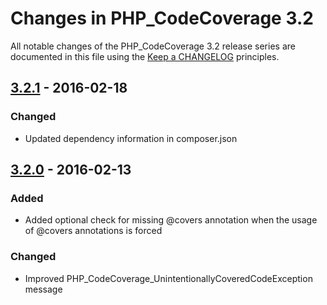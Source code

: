 # Changes in PHP_CodeCoverage 3.2

All notable changes of the PHP_CodeCoverage 3.2 release series are documented in this file using the [Keep a CHANGELOG](http://keepachangelog.com/) principles.

## [3.2.1] - 2016-02-18

### Changed

* Updated dependency information in  composer.json 

## [3.2.0] - 2016-02-13

### Added

* Added optional check for missing  @covers  annotation when the usage of  @covers  annotations is forced

### Changed

* Improved  PHP_CodeCoverage_UnintentionallyCoveredCodeException  message

[3.2.1]: https://github.com/sebastianbergmann/php-code-coverage/compare/3.2.0...3.2.1
[3.2.0]: https://github.com/sebastianbergmann/php-code-coverage/compare/3.1...3.2.0

